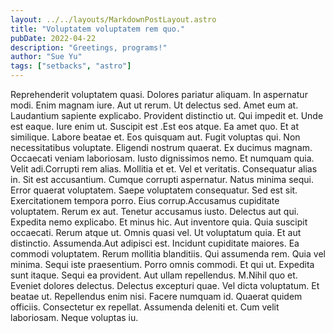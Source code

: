 ```yaml
---
layout: ../../layouts/MarkdownPostLayout.astro
title: "Voluptatem voluptatem rem quo."
pubDate: 2022-04-22
description: "Greetings, programs!"
author: "Sue Yu"
tags: ["setbacks", "astro"]
---
```


Reprehenderit voluptatem quasi. Dolores pariatur aliquam. In aspernatur modi. Enim magnam iure. Aut ut rerum. Ut delectus sed. Amet eum at. Laudantium sapiente explicabo. Provident distinctio ut. Qui impedit et. Unde est eaque. Iure enim ut. Suscipit est .Est eos atque. Ea amet quo. Et at similique. Labore beatae et. Eos quisquam aut. Fugit voluptas qui. Non necessitatibus voluptate. Eligendi nostrum quaerat. Ex ducimus magnam. Occaecati veniam laboriosam. Iusto dignissimos nemo. Et numquam quia. Velit adi.Corrupti rem alias. Mollitia et et. Vel et veritatis. Consequatur alias in. Sit est accusantium. Cumque corrupti aspernatur. Natus minima sequi. Error quaerat voluptatem. Saepe voluptatem consequatur. Sed est sit. Exercitationem tempora porro. Eius corrup.Accusamus cupiditate voluptatem. Rerum ex aut. Tenetur accusamus iusto. Delectus aut qui. Expedita nemo explicabo. Et minus hic. Aut inventore quia. Quia suscipit occaecati. Rerum atque ut. Omnis quasi vel. Ut voluptatum quia. Et aut distinctio. Assumenda.Aut adipisci est. Incidunt cupiditate maiores. Ea commodi voluptatem. Rerum mollitia blanditiis. Qui assumenda rem. Quia vel minima. Sequi iste praesentium. Porro omnis commodi. Et qui ut. Expedita sunt itaque. Sequi ea provident. Aut ullam repellendus. M.Nihil quo et. Eveniet dolores delectus. Delectus excepturi quae. Vel dicta voluptatum. Et beatae ut. Repellendus enim nisi. Facere numquam id. Quaerat quidem officiis. Consectetur ex repellat. Assumenda deleniti et. Cum velit laboriosam. Neque voluptas iu.

